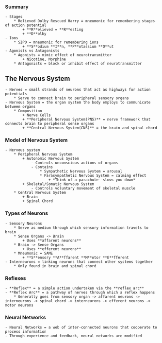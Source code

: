 ### Summary
    - Stages
        * Relieved Dolby Rescued Harry = mneumonic for remembering stages of action potential
            + **R**elieved = **R**esting
            + **D**olby
    - Ions
        * SIPO = mneumonic for remembering ions
            + **S**odium **I**n, **P**otassium **O**ut
    - Agonists vs Antagonists
        * Agonists = mimic effect of neurotransmitter
            + Nicotine, Morphine
        * Antagonists = block or inhibit effect of neurotransmitter


## The Nervous System
    - Nerves = small strands of neurons that act as highways for action potentials
        * Serve to connect brain to peripheral sensory organs
    - Nervous System = the organ system the body employs to communicate between organs
        * Composition
            + Nerve Cells
            + **Peripheral Nervous System(PNS)** = nerve framework that connects brain to peripheral sense organs
            + **Central Nervous System(CNS)** = the brain and spinal chord


### Model of Nervous System
    - Nervous system
        * Peripheral Nervous System
            + Autonomic Nervous System
                - Controls unconscious actions of organs
                - Contains
                    * Sympathetic Nervous System = arousal
                    * Parasympathetic Nervous System = calming effect
                        + *Think of a parachute--slows you down*
            + Skeletal/Somatic Nervous System
                - Controls voluntary movement of skeletal muscle
        * Central Nervous System
            + Brain
            + Spinal Chord

### Types of Neurons
    - Sensory Neurons
        * Serve as medium through which sensory information travels to brain
        * Sense Organs -> Brain
            + Uses **affarent neurons**
        * Brain -> Sense Organs
            + Uses **efferent neurons**
        * Mneumonic = SAME
            + **S**ensory **A**ffarent **M**otor **E**fferent
    - Interneurons = linking neurons that connect other systems together
        * Only found in brain and spinal chord

### Reflexes
    - **Reflex** = a simple action undertaken via the **reflex arc**
    - **Reflex Arc** = a pathway of nerves through which a reflex happens
        * Generally goes from sensory organ -> affarent neurons -> interneurons -> spinal chord -> interneurons -> efferent neurons -> motor neurons

### Neural Networks
    - Neural Networks = a web of inter-connected neurons that cooperate to process information
    - Through experience and feedback, neural networks are modified
